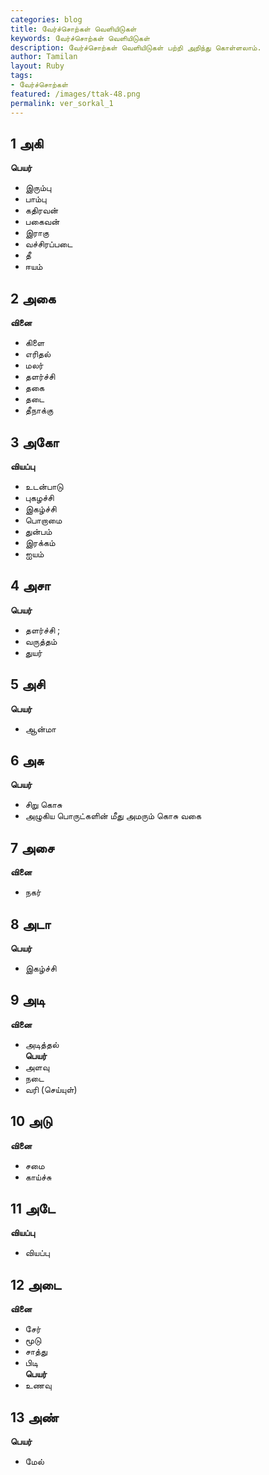 ```yaml
---  
categories: blog  
title: வேர்ச்சொற்கள் வெளியிடுகள்  
keywords: வேர்ச்சொற்கள் வெளியிடுகள்  
description: வேர்ச்சொற்கள் வெளியிடுகள் பற்றி அறிந்து கொள்ளலாம்.  
author: Tamilan  
layout: Ruby  
tags:  
- வேர்ச்சொற்கள்  
featured: /images/ttak-48.png  
permalink: ver_sorkal_1  
---  
```


## 1 அகி  
**பெயர்**  
- இரும்பு  
- பாம்பு  
- கதிரவன்  
- பகைவன்  
- இராகு  
- வச்சிரப்படை  
- தீ  
- ஈயம்  

## 2 அகை  
**வினை**  
- கிளை  
- எரிதல்  
- மலர்  
- தளர்ச்சி  
- தகை  
- தடை  
- தீநாக்கு  

## 3 அகோ  
**வியப்பு**  
- உடன்பாடு  
- புகழச்சி  
- இகழ்ச்சி  
- பொறாமை  
- துன்பம்  
- இரக்கம்  
- ஐயம்  

## 4 அசா  
**பெயர்**  
- தளர்ச்சி ;  
- வருத்தம்  
- துயர்  

## 5 அசி  
**பெயர்**  
- ஆன்மா  

## 6 அசு  
**பெயர்**  
- சிறு கொசு  
- அழுகிய பொருட்களின் மீது அமரும் கொசு வகை  

## 7 அசை  
**வினை**  
- நகர்  

## 8 அடா  
**பெயர்**  
- இகழ்ச்சி  

## 9 அடி  
**வினை**  
- அடித்தல்  
**பெயர்**  
- அளவு  
- நடை  
- வரி (செய்யுள்)  

## 10 அடு  
**வினை**  
- சமை  
- காய்ச்சு  

## 11 அடே  
**வியப்பு**  
- வியப்பு  

## 12 அடை  
**வினை**  
- சேர்  
- மூடு  
- சாத்து  
- பிடி  
**பெயர்**  
- உணவு  

## 13 அண்  
**பெயர்**  
- மேல்